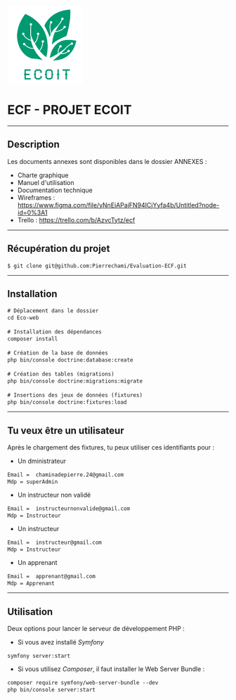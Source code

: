 ![logo](Eco-Web/public/Images/logo-ecoit-removebg.png)
# ECF - PROJET ECOIT 
 ***

## Description

Les documents annexes sont disponibles dans le dossier ANNEXES :

* Charte graphique
* Manuel d'utilisation
* Documentation technique
* Wireframes :  https://www.figma.com/file/yNnEiAPajFN94ICjYyfa4b/Untitled?node-id=0%3A1
* Trello : https://trello.com/b/AzvcTytz/ecf

 ***

## Récupération du projet

```
$ git clone git@github.com:Pierrechami/Evaluation-ECF.git
```

 ***

## Installation

```
# Déplacement dans le dossier
cd Eco-web

# Installation des dépendances
composer install

# Création de la base de données
php bin/console doctrine:database:create

# Création des tables (migrations)
php bin/console doctrine:migrations:migrate

# Insertions des jeux de données (fixtures)
php bin/console doctrine:fixtures:load 
```
 ***

## Tu veux être un utilisateur

Après le chargement des fixtures, tu peux utiliser ces identifiants pour : 

* Un dministrateur 
```
Email =  chaminadepierre.24@gmail.com
Mdp = superAdmin
```
* Un instructeur non validé
```
Email =  instructeurnonvalide@gmail.com
Mdp = Instructeur
```
* Un instructeur 
```
Email =  instructeur@gmail.com
Mdp = Instructeur
```
* Un apprenant
```
Email =  apprenant@gmail.com
Mdp = Apprenant
```

 ***

## Utilisation 

Deux options pour lancer le serveur de développement PHP :

* Si vous avez installé _Symfony_
```
symfony server:start
```

* Si vous utilisez _Composer_, il faut installer le Web Server Bundle :
```
composer require symfony/web-server-bundle --dev
php bin/console server:start
```









